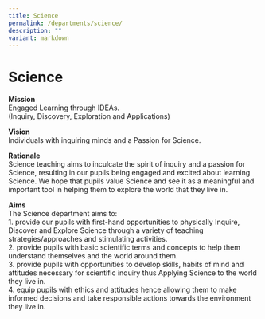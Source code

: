 ```yaml
---
title: Science
permalink: /departments/science/
description: ""
variant: markdown
---
```

# **Science**
**Mission**
<br>Engaged Learning through IDEAs.
<br>(Inquiry, Discovery, Exploration and Applications)

**Vision**
<br>Individuals with inquiring minds and a Passion for Science.

**Rationale**
<br>Science teaching aims to inculcate the spirit of inquiry and a passion for Science, resulting in our pupils being engaged and excited about learning Science. We hope that pupils value Science and see it as a meaningful and important tool in helping them to explore the world that they live in.

**Aims**
<br>The Science department aims to:
<br>1. provide our pupils with first-hand opportunities to physically Inquire, Discover and Explore Science through a variety of teaching strategies/approaches and stimulating activities.
<br>2. provide pupils with basic scientific terms and concepts to help them understand themselves and the world around them.
<br>3. provide pupils with opportunities to develop skills, habits of mind and attitudes necessary for scientific inquiry thus Applying Science to the world they live in.
<br>4. equip pupils with ethics and attitudes hence allowing them to make informed decisions and take responsible actions towards the environment they live in.